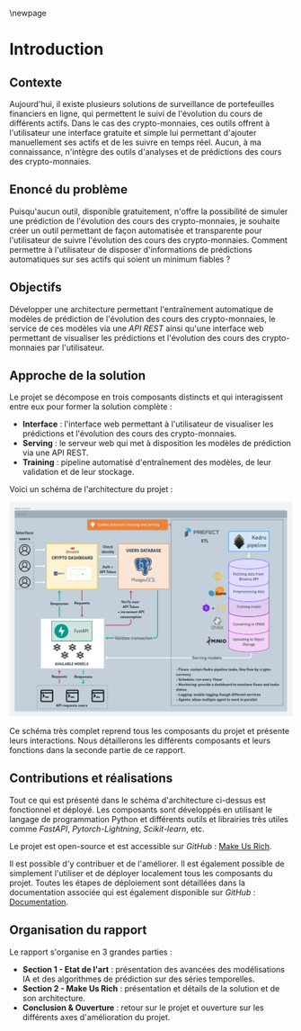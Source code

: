 \newpage
# Introduction

## Contexte

Aujourd'hui, il existe plusieurs solutions de surveillance de portefeuilles financiers en ligne, qui permettent le suivi
de l'évolution du cours de différents actifs. Dans le cas des crypto-monnaies, ces outils offrent à l'utilisateur une
interface gratuite et simple lui permettant d'ajouter manuellement ses actifs et de les suivre en temps réel. Aucun, à ma
connaissance, n'intègre des outils d'analyses et de prédictions des cours des crypto-monnaies.

## Enoncé du problème

Puisqu'aucun outil, disponible gratuitement, n'offre la possibilité de simuler une prédiction de l'évolution des cours
des crypto-monnaies, je souhaite créer un outil permettant de façon automatisée et transparente pour l'utilisateur de
suivre l'évolution des cours des crypto-monnaies. Comment permettre à l'utilisateur de disposer d'informations de
prédictions automatiques sur ses actifs qui soient un minimum fiables ?

## Objectifs

Développer une architecture permettant l'entraînement automatique de modèles de prédiction de l'évolution des cours
des crypto-monnaies, le service de ces modèles via une *API REST* ainsi qu'une interface web permettant de visualiser
les prédictions et l'évolution des cours des crypto-monnaies par l'utilisateur.

## Approche de la solution

Le projet se décompose en trois composants distincts et qui interagissent entre eux pour former la solution complète :

* **Interface** : l'interface web permettant à l'utilisateur de visualiser les prédictions et l'évolution des cours
des crypto-monnaies.
* **Serving** : le serveur web qui met à disposition les modèles de prédiction via une API REST.
* **Training** : pipeline automatisé d'entraînement des modèles, de leur validation et de leur stockage.

Voici un schéma de l'architecture du projet :

![Architecture du projet Make Us Rich \label {fig:1.1}](./content/assets/project-architecture.png)

Ce schéma très complet reprend tous les composants du projet et présente leurs interactions. Nous détaillerons les 
différents composants et leurs fonctions dans la seconde partie de ce rapport.

## Contributions et réalisations

Tout ce qui est présenté dans le schéma d'architecture ci-dessus est fonctionnel et déployé. Les composants sont développés
en utilisant le langage de programmation Python et différents outils et librairies très utiles comme *FastAPI*, 
*Pytorch-Lightning*, *Scikit-learn*, etc.

Le projet est open-source et est accessible sur *GitHub* : [Make Us Rich](https://github.com/ChainYo/make-us-rich).

Il est possible d'y contribuer et de l'améliorer. Il est également possible de simplement l'utiliser et de déployer 
localement tous les composants du projet. Toutes les étapes de déploiement sont détaillées dans la documentation associée 
qui est également disponible sur *GitHub* : [Documentation](https://chainyo.github.io/make-us-rich/).

## Organisation du rapport

Le rapport s'organise en 3 grandes parties :

* **Section 1 - Etat de l'art** : présentation des avancées des modélisations IA et des algorithmes de prédiction sur
des séries temporelles.
* **Section 2 - Make Us Rich** : présentation et détails de la solution et de son architecture.
* **Conclusion & Ouverture** : retour sur le projet et ouverture sur les différents axes d'amélioration du projet.
